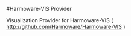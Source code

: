 #Harmoware-VIS Provider

Visualization Provider for Harmoware-VIS ( http://github.com/Harmoware/Harmoware-VIS ) 




